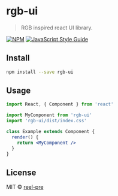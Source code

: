 # rgb-ui

> RGB inspired react UI library.

[![NPM](https://img.shields.io/npm/v/rgb-ui.svg)](https://www.npmjs.com/package/rgb-ui) [![JavaScript Style Guide](https://img.shields.io/badge/code_style-standard-brightgreen.svg)](https://standardjs.com)

## Install

```bash
npm install --save rgb-ui
```

## Usage

```jsx
import React, { Component } from 'react'

import MyComponent from 'rgb-ui'
import 'rgb-ui/dist/index.css'

class Example extends Component {
  render() {
    return <MyComponent />
  }
}
```

## License

MIT © [reel-pre](https://github.com/reel-pre)
